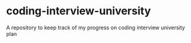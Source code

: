 # coding-interview-university
A repository to keep track of my progress on coding interview university plan 
